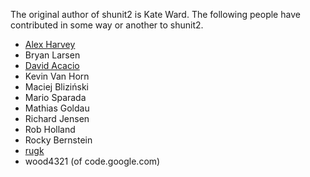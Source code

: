 The original author of shunit2 is Kate Ward. The following people have
contributed in some way or another to shunit2.

- [Alex Harvey](https://github.com/alexharv074)
- Bryan Larsen
- [David Acacio](https://github.com/dacacioa)
- Kevin Van Horn
- Maciej Bliziński
- Mario Sparada
- Mathias Goldau
- Richard Jensen
- Rob Holland
- Rocky Bernstein
- [rugk](https://github.com/rugk)
- wood4321 (of code.google.com)
